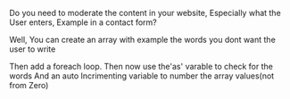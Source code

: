 Do you need to moderate the content in your website, Especially what the User enters, Example in a contact form?

Well, You can create an array with example the words you dont want the user to write

Then add a foreach loop. Then now use the'as' varable to check for the words And an auto Incrimenting variable to number the array values(not from Zero)
